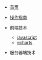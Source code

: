 <!-- docsify/_sidebar.md -->

* [首页](README.md)
* [操作指南](guide.md)

* 前端技术
    * [javascript](01/javascript/)
    * [echarts](01/echarts/)


* 服务器端技术